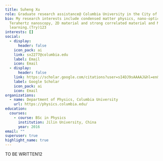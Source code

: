 ```yaml
---
title: Suheng Xu
role: Graduate research assistance@ Columbia University in the City of New York
bio: My research interests include condensed matter physics, nano-optics,
  Terahertz nanoscopy, 2D material and strong correlated material and Machine
  learning.(Try)123
interests: []
social:
  - display:
      header: false
    icon_pack: ai
    link: sx2277@columbia.edu
    label: Email
    icon: Email
  - display:
      header: false
    link: https://scholar.google.com/citations?user=sI4DJ9sAAAAJ&hl=en&oi=ao
    label: Google Scholar
    icon_pack: ai
    icon: Email
organizations:
  - name: Department of Physics, Columbia University
    url: https://physics.columbia.edu/
education:
  courses:
    - course: BSc in Physics
      institution: Jilin University, China
      year: 2016
email: ""
superuser: true
highlight_name: true
---
```

TO BE WRITTEN12